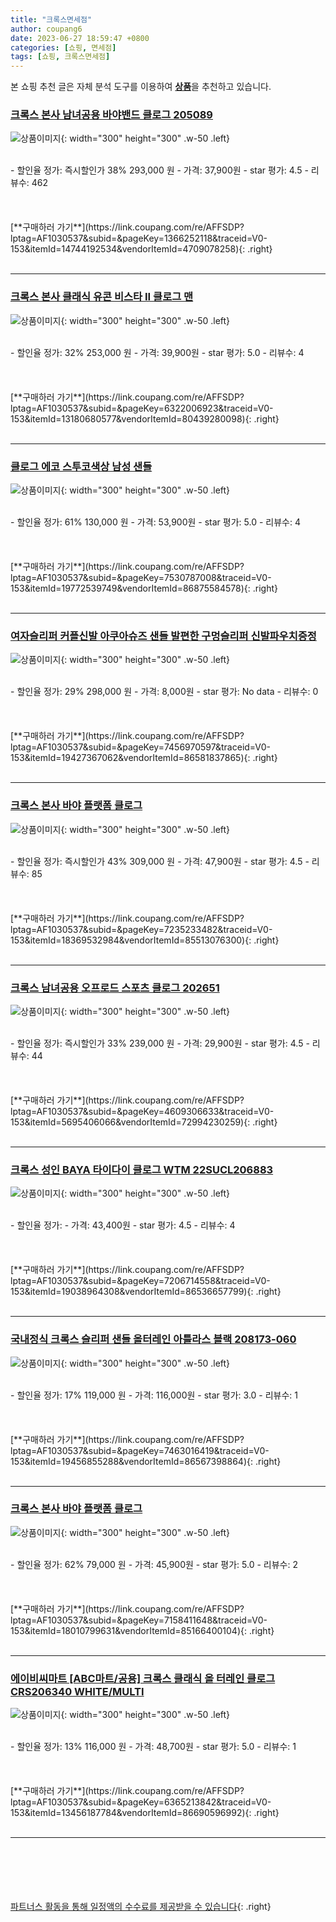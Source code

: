 ```yaml
---
title: "크록스면세점"
author: coupang6
date: 2023-06-27 18:59:47 +0800
categories: [쇼핑, 면세점]
tags: [쇼핑, 크록스면세점]
---
```


본 쇼핑 추천 글은 자체 분석 도구를 이용하여 [**상품**](https://link.coupang.com/a/bao1ui)을 추천하고 있습니다.

### [크록스 본사 남녀공용 바야밴드 클로그 205089](https://link.coupang.com/re/AFFSDP?lptag=AF1030537&subid=&pageKey=1366252118&traceid=V0-153&itemId=14744192534&vendorItemId=4709078258)

![상품이미지](https://thumbnail9.coupangcdn.com/thumbnails/remote/230x230ex/image/vendor_inventory/e640/65e0e1b71de7266ddceb4e902f08caae53b1b81b29ed5a9401fd234e0463.jpg){: width="300" height="300" .w-50 .left}


<br>
- 할인율 정가: 즉시할인가 38%  293,000   원
- 가격: 37,900원
- star 평가: 4.5
- 리뷰수: 462
<br>
<br>
<br>
<br>
[**구매하러 가기**](https://link.coupang.com/re/AFFSDP?lptag=AF1030537&subid=&pageKey=1366252118&traceid=V0-153&itemId=14744192534&vendorItemId=4709078258){: .right}
<br>
<br>

---

### [크록스 본사 클래식 유콘 비스타 II 클로그 맨](https://link.coupang.com/re/AFFSDP?lptag=AF1030537&subid=&pageKey=6322006923&traceid=V0-153&itemId=13180680577&vendorItemId=80439280098)

![상품이미지](https://thumbnail9.coupangcdn.com/thumbnails/remote/230x230ex/image/vendor_inventory/387d/c21b81a8088be704a3d2a4617720f161eddc9c4b7cc16231b9ee6ae25763.jpg){: width="300" height="300" .w-50 .left}


<br>
- 할인율 정가: 32%  253,000   원
- 가격: 39,900원
- star 평가: 5.0
- 리뷰수: 4
<br>
<br>
<br>
<br>
[**구매하러 가기**](https://link.coupang.com/re/AFFSDP?lptag=AF1030537&subid=&pageKey=6322006923&traceid=V0-153&itemId=13180680577&vendorItemId=80439280098){: .right}
<br>
<br>

---

### [클로그 에코 스투코색상 남성 샌들](https://link.coupang.com/re/AFFSDP?lptag=AF1030537&subid=&pageKey=7530787008&traceid=V0-153&itemId=19772539749&vendorItemId=86875584578)

![상품이미지](https://thumbnail9.coupangcdn.com/thumbnails/remote/230x230ex/image/vendor_inventory/4036/86a09431d6e906fbaa808568dde7911a2674c6182099d2ea9b5736a51d07.jpeg){: width="300" height="300" .w-50 .left}


<br>
- 할인율 정가: 61%  130,000   원
- 가격: 53,900원
- star 평가: 5.0
- 리뷰수: 4
<br>
<br>
<br>
<br>
[**구매하러 가기**](https://link.coupang.com/re/AFFSDP?lptag=AF1030537&subid=&pageKey=7530787008&traceid=V0-153&itemId=19772539749&vendorItemId=86875584578){: .right}
<br>
<br>

---

### [여자슬리퍼 커플신발 아쿠아슈즈 샌들 발편한 구멍슬리퍼 신발파우치증정](https://link.coupang.com/re/AFFSDP?lptag=AF1030537&subid=&pageKey=7456970597&traceid=V0-153&itemId=19427367062&vendorItemId=86581837865)

![상품이미지](https://thumbnail7.coupangcdn.com/thumbnails/remote/230x230ex/image/vendor_inventory/1ff6/8ce8a7689b81a33d9c3acc611a92bbb14f1d50f3a08b5cdd05d68159a02f.JPG){: width="300" height="300" .w-50 .left}


<br>
- 할인율 정가: 29%  298,000   원
- 가격: 8,000원
- star 평가: No data
- 리뷰수: 0
<br>
<br>
<br>
<br>
[**구매하러 가기**](https://link.coupang.com/re/AFFSDP?lptag=AF1030537&subid=&pageKey=7456970597&traceid=V0-153&itemId=19427367062&vendorItemId=86581837865){: .right}
<br>
<br>

---

### [크록스 본사 바야 플랫폼 클로그](https://link.coupang.com/re/AFFSDP?lptag=AF1030537&subid=&pageKey=7235233482&traceid=V0-153&itemId=18369532984&vendorItemId=85513076300)

![상품이미지](https://thumbnail7.coupangcdn.com/thumbnails/remote/230x230ex/image/vendor_inventory/98bb/3c8b9b0304aa4faa1141fea48755a1662e0fdbedacad3a293bdcc5157c35.jpg){: width="300" height="300" .w-50 .left}


<br>
- 할인율 정가: 즉시할인가 43%  309,000   원
- 가격: 47,900원
- star 평가: 4.5
- 리뷰수: 85
<br>
<br>
<br>
<br>
[**구매하러 가기**](https://link.coupang.com/re/AFFSDP?lptag=AF1030537&subid=&pageKey=7235233482&traceid=V0-153&itemId=18369532984&vendorItemId=85513076300){: .right}
<br>
<br>

---

### [크록스 남녀공용 오프로드 스포츠 클로그 202651](https://link.coupang.com/re/AFFSDP?lptag=AF1030537&subid=&pageKey=4609306633&traceid=V0-153&itemId=5695406066&vendorItemId=72994230259)

![상품이미지](https://thumbnail8.coupangcdn.com/thumbnails/remote/230x230ex/image/vendor_inventory/7d26/2430c718c8dc9d19704badc367260589d3bc76fdee250396251cc6b05bae.jpg){: width="300" height="300" .w-50 .left}


<br>
- 할인율 정가: 즉시할인가 33%  239,000   원
- 가격: 29,900원
- star 평가: 4.5
- 리뷰수: 44
<br>
<br>
<br>
<br>
[**구매하러 가기**](https://link.coupang.com/re/AFFSDP?lptag=AF1030537&subid=&pageKey=4609306633&traceid=V0-153&itemId=5695406066&vendorItemId=72994230259){: .right}
<br>
<br>

---

### [크록스 성인 BAYA 타이다이 클로그 WTM 22SUCL206883](https://link.coupang.com/re/AFFSDP?lptag=AF1030537&subid=&pageKey=7206714558&traceid=V0-153&itemId=19038964308&vendorItemId=86536657799)

![상품이미지](https://thumbnail10.coupangcdn.com/thumbnails/remote/230x230ex/image/vendor_inventory/f8d9/750444a83e54b0562f11d4bfc29e851630347915cc543fb45ff35f05e36b.jpg){: width="300" height="300" .w-50 .left}


<br>
- 할인율 정가: 
- 가격: 43,400원
- star 평가: 4.5
- 리뷰수: 4
<br>
<br>
<br>
<br>
[**구매하러 가기**](https://link.coupang.com/re/AFFSDP?lptag=AF1030537&subid=&pageKey=7206714558&traceid=V0-153&itemId=19038964308&vendorItemId=86536657799){: .right}
<br>
<br>

---

### [국내정식 크록스 슬리퍼 샌들 올터레인 아틀라스 블랙 208173-060](https://link.coupang.com/re/AFFSDP?lptag=AF1030537&subid=&pageKey=7463016419&traceid=V0-153&itemId=19456855288&vendorItemId=86567398864)

![상품이미지](https://thumbnail7.coupangcdn.com/thumbnails/remote/230x230ex/image/vendor_inventory/72f5/bf6909b1fe3cb51043869241f2bd808de9ca06fa40879af8bef9497f3092.jpg){: width="300" height="300" .w-50 .left}


<br>
- 할인율 정가: 17%  119,000   원
- 가격: 116,000원
- star 평가: 3.0
- 리뷰수: 1
<br>
<br>
<br>
<br>
[**구매하러 가기**](https://link.coupang.com/re/AFFSDP?lptag=AF1030537&subid=&pageKey=7463016419&traceid=V0-153&itemId=19456855288&vendorItemId=86567398864){: .right}
<br>
<br>

---

### [크록스 본사 바야 플랫폼 클로그](https://link.coupang.com/re/AFFSDP?lptag=AF1030537&subid=&pageKey=7158411648&traceid=V0-153&itemId=18010799631&vendorItemId=85166400104)

![상품이미지](https://thumbnail10.coupangcdn.com/thumbnails/remote/230x230ex/image/vendor_inventory/1dc7/4724e1954e468ecb8e2bc9a359008649f054f8beb5dda492030de0e1731a.jpg){: width="300" height="300" .w-50 .left}


<br>
- 할인율 정가: 62%  79,000   원
- 가격: 45,900원
- star 평가: 5.0
- 리뷰수: 2
<br>
<br>
<br>
<br>
[**구매하러 가기**](https://link.coupang.com/re/AFFSDP?lptag=AF1030537&subid=&pageKey=7158411648&traceid=V0-153&itemId=18010799631&vendorItemId=85166400104){: .right}
<br>
<br>

---

### [에이비씨마트 [ABC마트/공용] 크록스 클래식 올 터레인 클로그 CRS206340 WHITE/MULTI](https://link.coupang.com/re/AFFSDP?lptag=AF1030537&subid=&pageKey=6365213842&traceid=V0-153&itemId=13456187784&vendorItemId=86690596992)

![상품이미지](https://thumbnail8.coupangcdn.com/thumbnails/remote/230x230ex/image/vendor_inventory/e212/122b85838c2f08ae4ba1bf7cf24d0c0c654e2d4b2e9a56439843d244e14f.jpg){: width="300" height="300" .w-50 .left}


<br>
- 할인율 정가: 13%  116,000   원
- 가격: 48,700원
- star 평가: 5.0
- 리뷰수: 1
<br>
<br>
<br>
<br>
[**구매하러 가기**](https://link.coupang.com/re/AFFSDP?lptag=AF1030537&subid=&pageKey=6365213842&traceid=V0-153&itemId=13456187784&vendorItemId=86690596992){: .right}
<br>
<br>

---
<br><br><br><br><br> [파트너스 활동을 통해 일정액의 수수료를 제공받을 수 있습니다](https://link.coupang.com/a/bao1ui){: .right}